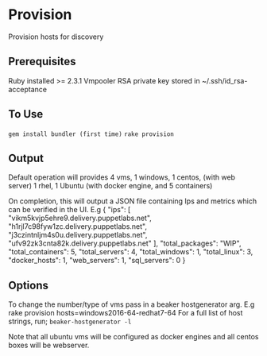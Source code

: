 # Provision
Provision hosts for discovery

## Prerequisites
Ruby installed >= 2.3.1
Vmpooler RSA private key stored in ~/.ssh/id_rsa-acceptance

## To Use
`gem install bundler (first time)`
`rake provision`

## Output
Default operation will provides 4 vms,
1 windows,
1 centos, (with web server)
1 rhel,
1 Ubuntu (with docker engine, and 5 containers)

On completion, this will output a JSON file containing Ips and metrics which can be verified in the UI.
E.g
{
  "ips": [
    "vikm5kvjp5ehre9.delivery.puppetlabs.net",
    "h1rjl7c98fyw1zc.delivery.puppetlabs.net",
    "j3czintnljm4s0u.delivery.puppetlabs.net",
    "ufv92zk3cnta82k.delivery.puppetlabs.net"
  ],
  "total_packages": "WIP",
  "total_containers": 5,
  "total_servers": 4,
  "total_windows": 1,
  "total_linux": 3,
  "docker_hosts": 1,
  "web_servers": 1,
  "sql_servers": 0
}

## Options
To change the number/type of vms pass in a beaker hostgenerator arg.
E.g rake provision hosts=windows2016-64-redhat7-64
For a full list of host strings, run;
`beaker-hostgenerator -l`

Note that all ubuntu vms will be configured as docker engines and all centos boxes will be webserver.
